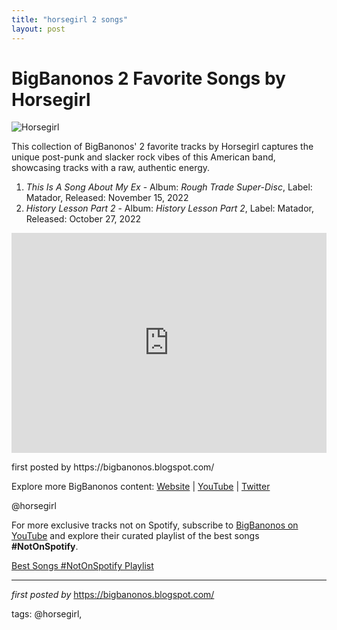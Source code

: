 ```yaml
---
title: "horsegirl 2 songs"
layout: post
---
```

<h1>BigBanonos 2 Favorite Songs by Horsegirl</h1>
<img src="https://townsquare.media/site/833/files/2022/03/attachment-HORSEGIRL-ANTI-GLORY.jpg" alt="Horsegirl"> <p>This collection of BigBanonos' 2 favorite tracks by Horsegirl captures the unique post-punk and slacker rock vibes of this American band, showcasing tracks with a raw, authentic energy.</p> <ol> <li><em>This Is A Song About My Ex</em> - Album: <em>Rough Trade Super-Disc</em>, Label: Matador, Released: November 15, 2022</li> <li><em>History Lesson Part 2</em> - Album: <em>History Lesson Part 2</em>, Label: Matador, Released: October 27, 2022</li>
</ol> <div> <iframe src="https://open.spotify.com/embed/playlist/0wstQ11MrLbwRSZHxhxMq7?utm_source=generator" width="100%" height="352" frameborder="0" allowfullscreen="" allow="autoplay; clipboard-write; encrypted-media; fullscreen; picture-in-picture" loading="lazy"></iframe>
</div> <p>first posted by https://bigbanonos.blogspot.com/</p> <div> <p>Explore more BigBanonos content: <a href="https://bigbanonos.blogspot.com/">Website</a> | <a href="https://www.youtube.com/@BigBanonos">YouTube</a> | <a href="https://x.com/bigbanonos">Twitter</a></p>
</div> <!-- Tags -->
<p>@horsegirl</p>


<!--Subscribe and Playlist Links-->
<div>
    <p>For more exclusive tracks not on Spotify, subscribe to <a href="https://www.youtube.com/@BigBanonos" target="_blank">BigBanonos on YouTube</a> and explore their curated playlist of the best songs <strong>#NotOnSpotify</strong>.</p>
    <p><a href="https://www.youtube.com/playlist?list=PLtuNtuTatqI0kFahUCbtbfenC_ET5O_tr" target="_blank">Best Songs #NotOnSpotify Playlist<br /></a></p></div>

<hr />

<p><em>first posted by</em> <a href="https://bigbanonos.blogspot.com/" rel="noopener" target="_new">https://bigbanonos.blogspot.com/</a></p>

<p>tags: @horsegirl,</p>
